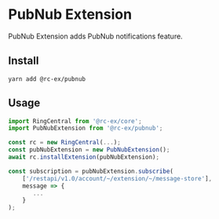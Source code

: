 # PubNub Extension

PubNub Extension adds PubNub notifications feature.


## Install

```
yarn add @rc-ex/pubnub
```


## Usage

```ts
import RingCentral from '@rc-ex/core';
import PubNubExtension from '@rc-ex/pubnub';

const rc = new RingCentral(...);
const pubNubExtension = new PubNubExtension();
await rc.installExtension(pubNubExtension);

const subscription = pubNubExtension.subscribe(
    ['/restapi/v1.0/account/~/extension/~/message-store'],
    message => {
       ...
    }
);
```
